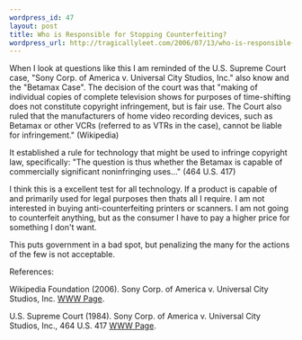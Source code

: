 ```yaml
--- 
wordpress_id: 47
layout: post
title: Who is Responsible for Stopping Counterfeiting?
wordpress_url: http://tragicallyleet.com/2006/07/13/who-is-responsible-for-stopping-counterfeiting/
---
```

When I look at questions like this I am reminded of the U.S. Supreme Court case, "Sony Corp. of America v. Universal City Studios, Inc." also know and the "Betamax Case".  The decision of the court was that "making of individual copies of complete television shows for purposes of time-shifting does not constitute copyright infringement, but is fair use. The Court also ruled that the manufacturers of home video recording devices, such as Betamax or other VCRs (referred to as VTRs in the case), cannot be liable for infringement."  (Wikipedia)

It established a rule for technology that might be used to infringe copyright law, specifically: "The question is thus whether the Betamax is capable of commercially significant noninfringing uses..." (464 U.S. 417)

I think this is a excellent test for all technology.  If a product is capable of and primarily used for legal purposes then thats all I require.  I am not interested in buying anti-counterfeiting printers or scanners.  I am not going to counterfeit anything, but as the consumer I have to pay a higher price for something I don't want.

This puts government in a bad spot, but penalizing the many for the actions of the few is not acceptable.

References:

Wikipedia Foundation (2006). Sony Corp. of America v. Universal City Studios, Inc. [WWW Page](http://en.wikipedia.org/wiki/Sony_Corp._v._Universal_City_Studios). 

U.S. Supreme Court (1984). Sony Corp. of America v. Universal City Studios, Inc., 464 U.S. 417 [WWW Page](http://caselaw.lp.findlaw.com/scripts/getcase.pl?navby=CASE&court=US&vol=464&page=417). 

